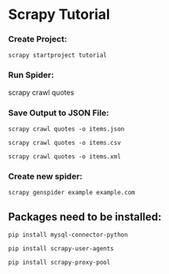 # Scrapy Tutorial

### Create Project:
```scrapy startproject tutorial```

### Run Spider:
scrapy crawl quotes


### Save Output to JSON File:
```scrapy crawl quotes -o items.json```

```scrapy crawl quotes -o items.csv```

```scrapy crawl quotes -o items.xml```


### Create new spider:
```scrapy genspider example example.com```


## Packages need to be installed:

```pip install mysql-connector-python```

```pip install scrapy-user-agents```

```pip install scrapy-proxy-pool```


